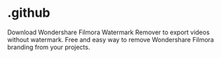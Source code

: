 # .github
Download Wondershare Filmora Watermark Remover to export videos without watermark. Free and easy way to remove Wondershare Filmora branding from your projects.
